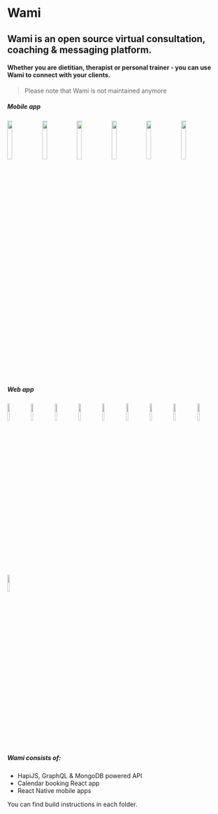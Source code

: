 # Wami
## Wami is an open source virtual consultation, coaching & messaging platform.
#### Whether you are dietitian, therapist or personal trainer - you can use Wami to connect with your clients.

> Please note that Wami is not maintained anymore

##### Mobile app

<p float="left">
  <img src="https://joduplessis.github.io/wami/images/screens/01.png" width="15%">
  <img src="https://joduplessis.github.io/wami/images/screens/02.png" width="15%">
  <img src="https://joduplessis.github.io/wami/images/screens/03.png" width="15%">
  <img src="https://joduplessis.github.io/wami/images/screens/04.png" width="15%">
  <img src="https://joduplessis.github.io/wami/images/screens/07.png" width="15%">
  <img src="https://joduplessis.github.io/wami/images/screens/08.png" width="15%">
</p>

##### Web app

<p float="left">
  <img src="https://joduplessis.com/store-images/Wami/web01.png" width="10%">
  <img src="https://joduplessis.com/store-images/Wami/web02.png" width="10%">
  <img src="https://joduplessis.com/store-images/Wami/web03.png" width="10%">
  <img src="https://joduplessis.com/store-images/Wami/web04.png" width="10%">
  <img src="https://joduplessis.com/store-images/Wami/web05.png" width="10%">
  <img src="https://joduplessis.com/store-images/Wami/web06.png" width="10%">
  <img src="https://joduplessis.com/store-images/Wami/web07.png" width="10%">
  <img src="https://joduplessis.com/store-images/Wami/web08.png" width="10%">
  <img src="https://joduplessis.com/store-images/Wami/web09.png" width="10%">
  <img src="https://joduplessis.com/store-images/Wami/web10.png" width="10%">
</p>

##### Wami consists of:

- HapiJS, GraphQL & MongoDB powered API
- Calendar booking React app
- React Native mobile apps


You can find build instructions in each folder.
